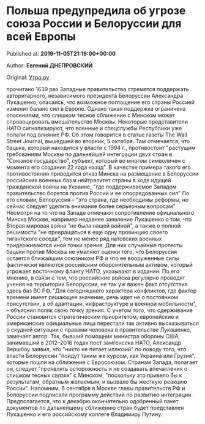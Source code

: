 
# Польша предупредила об угрозе союза России и Белоруссии для всей Европы

Published at: **2019-11-05T21:19:00+00:00**

Author: **Евгений ДНЕПРОВСКИЙ**

Original: [Утро.ру](https://utro.ru/politics/2019/11/05/1423429.shtml)

прочитано 1639 раз
Западные правительства стремятся поддержать авторитарного, независимого президента Белоруссии Александра Лукашенко, опасаясь, что возможное поглощение его страны Россией изменит баланс сил в Европе. Однако такая поддержка ограничена опасениями, что слишком тесное сближение с Минском может спровоцировать вмешательство Москвы. Некоторые представители НАТО сигнализируют, что военные и спецслужбы Республики уже попали под влияние РФ.
Об этом говорится в статье газеты The Wall Street Journal, вышедшей во вторник, 5 октября. Там отмечается, что бацька, который находится у власти с 1994 г., противостоит "растущим требованиям Москвы по дальнейшей интеграции двух стран в "Союзное государство", субъект, который во многом символичен с момента его создания 22 года назад".
В качестве примера такого его противостояния приводится отказ Минска на размещение в Белоруссии российских военных баз и нейтралитет страны в ходе идущей гражданской войны на Украине, "где поддерживаемое Западом правительство борется против России и ее опосредованных сил"
По его словам, Белоруссия – "это страна, где необходимы реформы, но сейчас следует уделить внимание более серьезным вопросам".
Несмотря на то что на Западе отмечают сопротивление официального Минска Москве, например недавнее заявление Лукашенко о том, что Вторая мировая война "не была нашей войной", а также о полной решимости "не превращаться в еще одну провинцию своего гигантского соседа", тем не менее ряд натовских военных придерживаются иной точки зрения. Для них случайные протесты бацьки против Москвы не умаляют оценки того, что Белоруссия остается ближайшим союзником РФ и что ее вооруженные силы фактически являются российским оборонительным активом, который угрожает восточному флангу НАТО, указывают в издании.
По его мнению, в связи с тем, что российские войска регулярно проводят учения на территории Белоруссии, не так уж важен факт отсутствия здесь баз ВС РФ.
"Для сегодняшнего характера конфликтов, где фактор времени имеет решающее значение, речь идет не о постоянном присутствии, а об адаптации, инфраструктуре и военной мобильности", – объяснил поляк свою точку зрения.
С учетом того, что сдерживание России становится стратегическим приоритетом, европейские и американские официальные лица перестали так активно высказываться о скудной ситуации с правами человека в правительстве Лукашенко, замечает автор.
Так, бывший помощник министра обороны США, занимавший в 2012–2016 годах пост замгенсека НАТО, Александр Вершбоу заявил, что "никто не питает иллюзий" по поводу того, что власти Белоруссии "пойдут таким же курсом, как Украина или Грузия", которые пошли на сближение с Евросоюзом.
Странам Запада, полагает он, следует "проявлять осторожность и не создавать впечатления о слишком тесных связях" с Минском, "поскольку это привело бы к результатам, обратным желаемым, и вызвало бы жесткую реакцию России".
Напомним, 6 сентября в Москве главы правительств РФ и Белоруссии подписали программу действий по развитию интеграции. Предполагается, что к декабрю окончательно одобренный пакет документов по дальнейшему сближению стран будет представлен Лукашенко и его российскому коллеге Владимиру Путину.
